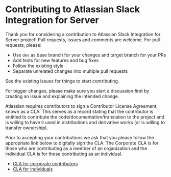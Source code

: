 # Contributing to Atlassian Slack Integration for Server

Thank you for considering a contribution to Atlassian Slack Integration for Server project! Pull requests, issues and 
comments are welcome. For pull requests, please:

* Use `dev` as base branch for your changes and target branch for your PRs 
* Add tests for new features and bug fixes
* Follow the existing style
* Separate unrelated changes into multiple pull requests

See the existing issues for things to start contributing.

For bigger changes, please make sure you start a discussion first by creating an issue and explaining the intended 
change.

Atlassian requires contributors to sign a Contributor License Agreement, known as a CLA. This serves as a record stating
that the contributor is entitled to contribute the code/documentation/translation to the project and is willing to have 
it used in distributions and derivative works (or is willing to transfer ownership).

Prior to accepting your contributions we ask that you please follow the appropriate link below to digitally sign the 
CLA. The Corporate CLA is for those who are contributing as a member of an organization and the individual CLA is for 
those contributing as an individual.

* [CLA for corporate contributors](https://opensource.atlassian.com/corporate)
* [CLA for individuals](https://opensource.atlassian.com/individual)

